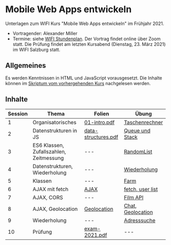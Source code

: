 # Mobile Web Apps entwickeln

Unterlagen zum WIFI Kurs "Mobile Web Apps entwickeln" im Frühjahr 2021.

- Vortragender: Alexander Miller
- Termine: siehe [WIFI Stundenplan](https://www.wifisalzburg.at/stundenplan/86150010). Der Vortrag findet online über Zoom statt. Die Prüfung findet am letzten Kursabend (Dienstag, 23. März 2021) im WIFI Salzburg statt.

## Allgemeines

Es werden Kenntnissen in HTML und JavaScript vorausgesetzt.
Die Inhalte können im [Skriptum vom vorhergehenden Kurs](https://github.com/maniobi/wifi-jwe21) nachgelesen werden.

## Inhalte

Session | Thema | Folien | Übung
---|---|---|---
1 | Organisatorisches | [01-intro.pdf](slides/01-intro.pdf) | [Taschenrechner](src/01)
2 | Datenstrukturen in JS | [data-structures.pdf](slides/data-structures.pdf) | [Queue und Stack](src/02)
3 | ES6 Klassen, Zufallszahlen, Zeitmessung | --- | [RandomList](src/03)
4 | Datenstrukturen, Wiederholung | --- | [Wiederholung](src/04)
5 | Klassen | --- | [Farm](src/05)
6 | AJAX mit fetch | [AJAX](slides/ajax.pdf) | [fetch, user list](src/06)
7 | AJAX, CORS | --- | [Film API](src/07)
8 | AJAX, Geolocation | [Geolocation](slides/geolocation.pdf) | [Chat](src/08), [Geolocation](src/08-geolocation)
9 | Wiederholung | --- | [Adresssuche](src/09)
10 | Prüfung | [exam-2021.pdf](exam-2021.pdf) | ---
